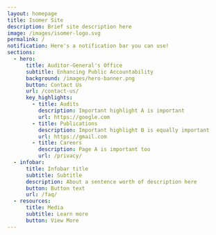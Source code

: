 ```yaml
---
layout: homepage
title: Isomer Site
description: Brief site description here
image: /images/isomer-logo.svg
permalink: /
notification: Here's a notification bar you can use!
sections:
  - hero:
      title: Auditor-General's Office
      subtitle: Enhancing Public Accountability
      background: /images/hero-banner.png
      button: Contact Us
      url: /contact-us/
      key_highlights:
        - title: Audits
          description: Important highlight A is important
          url: https://google.com
        - title: Publications
          description: Important highlight B is equally important
          url: https://gmail.com
        - title: Careers
          description: Page A is important too
          url: /privacy/
  - infobar:
      title: Infobar title
      subtitle: Subtitle
      description: About a sentence worth of description here
      button: Button text
      url: /faq/
  - resources:
      title: Media
      subtitle: Learn more
      button: View More
---
```

